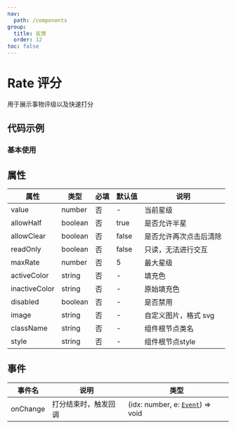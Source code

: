 ```yaml
---
nav:
  path: /components
group:
  title: 反馈
  order: 12
toc: false
---
```

          
# Rate 评分
用于展示事物评级以及快速打分
## 代码示例
### 基本使用
<code src='../../demo/pages/Rate'></code>
    
## 属性
| 属性 | 类型 | 必填 | 默认值 | 说明 |
| -----|-----|-----|-----|----- |
| value | number | 否 | - | 当前星级 |
| allowHalf | boolean | 否 | true | 是否允许半星 |
| allowClear | boolean | 否 | false | 是否允许再次点击后清除 |
| readOnly | boolean | 否 | false | 只读，无法进行交互 |
| maxRate | number | 否 | 5 | 最大星级 |
| activeColor | string | 否 | - | 填充色 |
| inactiveColor | string | 否 | - | 原始填充色 |
| disabled | boolean | 否 | - | 是否禁用 |
| image | string | 否 | - | 自定义图片，格式 svg |
| className | string | 否 | - | 组件根节点类名 |
| style | string | 否 | - | 组件根节点style |

## 事件

| 事件名 | 说明 | 类型 |
| -----|-----|-----|
| onChange | 打分结束时，触发回调 | (idx: number, e: [`Event`](https://opendocs.alipay.com/mini/framework/event-object)) => void |
